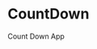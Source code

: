 # CountDown
 Count Down App
     
         
                                                  
                                                   
                                      
                     
            
   
 
  
 
